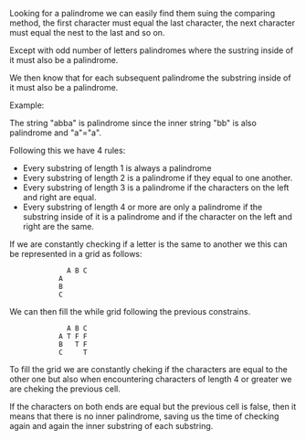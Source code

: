 Looking for a palindrome we can easily find them suing the comparing method, the first character must equal the last character,
the next character must equal the nest to the last and so on.

Except with odd number of letters palindromes where the sustring inside of it must also be a palindrome.

We then know that for each subsequent palindrome the substring inside of it must also be a palindrome.

Example:

The string "abba" is palindrome since the inner string "bb" is also palindrome and "a"="a".

Following this we have 4 rules:
+ Every substring of length 1 is always a palindrome
+ Every substring of length 2 is a palindrome if they equal to one another.
+ Every substring of length 3 is a palindrome if the characters on the left and right are equal.
+ Every substring of length 4 or more are only a palindrome if the substring inside of it is a palindrome and if the character on the left and right are the same.

If we are constantly checking if a letter is the same to another we this can be represented in a grid as follows: 
                  
                  A B C 
                A    
                B    
                C  
 
We can then fill the while grid following the previous constrains. 
 
                  A B C 
                A T F F 
                B   T F 
                C     T 
                
To fill the grid we are constantly cheking if the characters are equal to the other one but also when
encountering characters of length 4 or greater we are cheking the previous cell.

If the characters on both ends are equal but the previous cell is false, then it means that there is no
inner palindrome, saving us the time of checking again and again the inner substring of each substring.

